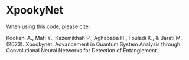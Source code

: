 # XpookyNet

When using this code, please cite:

Kookani A., Mafi Y., Kazemikhah P., Aghababa H., Fouladi K., & Barati M.. (2023). Xpookynet: Advancement in Quantum System Analysis through Convolutional Neural Networks for Detection of Entanglement.
